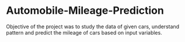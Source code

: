 # Automobile-Mileage-Prediction
Objective of the project was to study the data of given cars, understand pattern and predict the mileage of cars based on input variables.

